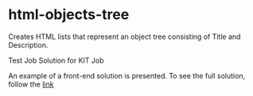 # html-objects-tree
Creates HTML lists that represent an object tree consisting of Title and Description.

Test Job Solution for KIT Job

An example of a front-end solution is presented. To see the full solution, follow the [link](https://github.com/shanja-glinka/html-objects-tree-full)

